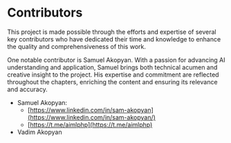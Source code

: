 # Contributors

This project is made possible through the efforts and expertise of several key contributors who have dedicated their time and knowledge to enhance the quality and comprehensiveness of this work.

One notable contributor is Samuel Akopyan. With a passion for advancing AI understanding and application, Samuel brings both technical acumen and creative insight to the project. His expertise and commitment are reflected throughout the chapters, enriching the content and ensuring its relevance and accuracy.

* Samuel Akopyan:&#x20;
  * [https://www.linkedin.com/in/sam-akopyan](https://www.linkedin.com/in/sam-akopyan/)
  * [https://t.me/aimlphp](https://t.me/aimlphp)
* Vadim Akopyan

